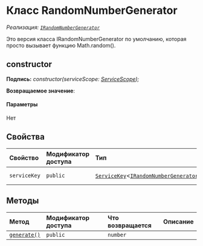 # <a name="randomnumbergenerator-class"></a>Класс RandomNumberGenerator

_Реализация: [`IRandomNumberGenerator`](../sp-core-library/irandomnumbergenerator.md)_





Это версия класса IRandomNumberGenerator по умолчанию, которая просто вызывает функцию Math.random().


## <a name="constructor"></a>constructor


**Подпись:** _constructor(serviceScope: [ServiceScope](../sp-core-library/servicescope.md));_

**Возвращаемое значение**: 



#### <a name="parameters"></a>Параметры
Нет


## <a name="properties"></a>Свойства

| Свойство     | Модификатор доступа | Тип | Описание|
|:-------------|:----|:-------|:-----------|
|`serviceKey`     | `public` | [`ServiceKey`](../sp-core-library/servicekey.md)<[`IRandomNumberGenerator`](../sp-core-library/irandomnumbergenerator.md)> | Ключ службы для класса IRandomNumberGenerator. |




## <a name="methods"></a>Методы

| Метод       | Модификатор доступа | Что возвращается  | Описание|
|:-------------|:----|:-------|:-----------|
|[`generate()`](generate-randomnumbergenerator.md)     | `public` | `number` |  |





